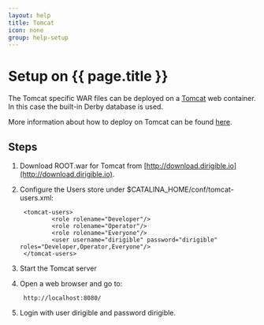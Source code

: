 ```yaml
---
layout: help
title: Tomcat
icon: none
group: help-setup
---
```


Setup on {{ page.title }}
===



The Tomcat specific WAR files can be deployed on a [Tomcat](http://tomcat.apache.org/) web container. In this case the built-in Derby database is used.

More information about how to deploy on Tomcat can be found [here](http://tomcat.apache.org/tomcat-8.0-doc/appdev/deployment.html).

Steps
---

1. Download ROOT.war for Tomcat from [http://download.dirigible.io](http://download.dirigible.io).

2. Configure the Users store under $CATALINA_HOME/conf/tomcat-users.xml:

        <tomcat-users>
                <role rolename="Developer"/>
                <role rolename="Operator"/>
                <role rolename="Everyone"/>
                <user username="dirigible" password="dirigible" roles="Developer,Operator,Everyone"/>
        </tomcat-users>
        
3. Start the Tomcat server

4. Open a web browser and go to:

        http://localhost:8080/

5. Login with user dirigible and password dirigible.
